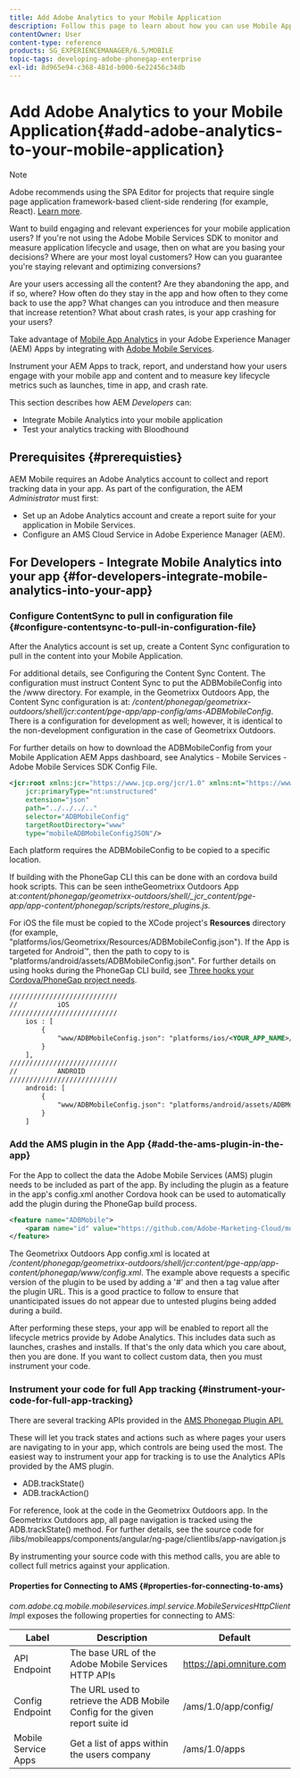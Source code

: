 ```yaml
---
title: Add Adobe Analytics to your Mobile Application
description: Follow this page to learn about how you can use Mobile App Analytics in your Adobe Experience Manager Apps by integrating with Adobe Mobile Services.
contentOwner: User
content-type: reference
products: SG_EXPERIENCEMANAGER/6.5/MOBILE
topic-tags: developing-adobe-phonegap-enterprise
exl-id: 8d965e94-c368-481d-b000-6e22456c34db
---
```

# Add Adobe Analytics to your Mobile Application{#add-adobe-analytics-to-your-mobile-application}

>[!NOTE]
>
>Adobe recommends using the SPA Editor for projects that require single page application framework-based client-side rendering (for example, React). [Learn more](/help/sites-developing/spa-overview.md).

Want to build engaging and relevant experiences for your mobile application users? If you're not using the Adobe Mobile Services SDK to monitor and measure application lifecycle and usage, then on what are you basing your decisions? Where are your most loyal customers? How can you guarantee you're staying relevant and optimizing conversions?

Are your users accessing all the content? Are they abandoning the app, and if so, where? How often do they stay in the app and how often to they come back to use the app? What changes can you introduce and then measure that increase retention? What about crash rates, is your app crashing for your users?

Take advantage of [Mobile App Analytics](https://business.adobe.com/products/analytics/mobile-marketing.html) in your Adobe Experience Manager (AEM) Apps by integrating with [Adobe Mobile Services](https://business.adobe.com/products/campaign/mobile-marketing.html).

Instrument your AEM Apps to track, report, and understand how your users engage with your mobile app and content and to measure key lifecycle metrics such as launches, time in app, and crash rate.

This section describes how AEM *Developers* can:

* Integrate Mobile Analytics into your mobile application
* Test your analytics tracking with Bloodhound

## Prerequisites {#prerequisties}

AEM Mobile requires an Adobe Analytics account to collect and report tracking data in your app. As part of the configuration, the AEM *Administrator* must first:

* Set up an Adobe Analytics account and create a report suite for your application in Mobile Services.
* Configure an AMS Cloud Service in Adobe Experience Manager (AEM).

## For Developers - Integrate Mobile Analytics into your app {#for-developers-integrate-mobile-analytics-into-your-app}

### Configure ContentSync to pull in configuration file {#configure-contentsync-to-pull-in-configuration-file}

After the Analytics account is set up, create a Content Sync configuration to pull in the content into your Mobile Application.

For additional details, see Configuring the Content Sync Content. The configuration must instruct Content Sync to put the ADBMobileConfig into the /www directory. For example, in the Geometrixx Outdoors App, the Content Sync configuration is at: */content/phonegap/geometrixx-outdoors/shell/jcr:content/pge-app/app-config/ams-ADBMobileConfig*. There is a configuration for development as well; however, it is identical to the non-development configuration in the case of Geometrixx Outdoors.

For further details on how to download the ADBMobileConfig from your Mobile Application AEM Apps dashboard, see Analytics - Mobile Services - Adobe Mobile Services SDK Config File.

```xml
<jcr:root xmlns:jcr="https://www.jcp.org/jcr/1.0" xmlns:nt="https://www.jcp.org/jcr/nt/1.0"
    jcr:primaryType="nt:unstructured"
    extension="json"
    path="../../../.."
    selector="ADBMobileConfig"
    targetRootDirectory="www"
    type="mobileADBMobileConfigJSON"/>
```

Each platform requires the ADBMobileConfig to be copied to a specific location.

If building with the PhoneGap CLI this can be done with an cordova build hook scripts. This can be seen intheGeometrixx Outdoors App at:*content/phonegap/geometrixx-outdoors/shell/_jcr_content/pge-app/app-content/phonegap/scripts/restore_plugins.js.*

For iOS the file must be copied to the XCode project's **Resources** directory (for example, "platforms/ios/Geometrixx/Resources/ADBMobileConfig.json"). If the App is targeted for Android&trade;, then the path to copy to is "platforms/android/assets/ADBMobileConfig.json". For further details on using hooks during the PhoneGap CLI build, see [Three hooks your Cordova/PhoneGap project needs](https://gist.github.com/jlcarvalho/22402d013bc72f795d45a01836ce735c).

```xml
///////////////////////////
//          iOS
///////////////////////////
    ios : [
        {
            "www/ADBMobileConfig.json": "platforms/ios/<YOUR_APP_NAME>/Resources/ADBMobileConfig.json"
        }
    ],
///////////////////////////
//          ANDROID
///////////////////////////
    android: [
        {
            "www/ADBMobileConfig.json": "platforms/android/assets/ADBMobileConfig.json"
        }
    ]
```

### Add the AMS plugin in the App {#add-the-ams-plugin-in-the-app}

For the App to collect the data the Adobe Mobile Services (AMS) plugin needs to be included as part of the app. By including the plugin as a feature in the app's config.xml another Cordova hook can be used to automatically add the plugin during the PhoneGap build process.

```xml
<feature name="ADBMobile">
    <param name="id" value="https://github.com/Adobe-Marketing-Cloud/mobile-services#0482f9cedf90c98a8d4b07219ece1933b2e46a60"/>
</feature>
```

The Geometrixx Outdoors App config.xml is located at */content/phonegap/geometrixx-outdoors/shell/jcr:content/pge-app/app-content/phonegap/www/config.xml*. The example above requests a specific version of the plugin to be used by adding a '#' and then a tag value after the plugin URL. This is a good practice to follow to ensure that unanticipated issues do not appear due to untested plugins being added during a build.

After performing these steps, your app will be enabled to report all the lifecycle metrics provide by Adobe Analytics. This includes data such as launches, crashes and installs. If that's the only data which you care about, then you are done. If you want to collect custom data, then you must instrument your code.

### Instrument your code for full App tracking {#instrument-your-code-for-full-app-tracking}

There are several tracking APIs provided in the [AMS Phonegap Plugin API.](https://github.com/Adobe-Marketing-Cloud/mobile-services/blob/master/docs/ios/phonegap/phonegap-methods.md)

These will let you track states and actions such as where pages your users are navigating to in your app, which controls are being used the most. The easiest way to instrument your app for tracking is to use the Analytics APIs provided by the AMS plugin.

* ADB.trackState()
* ADB.trackAction()

For reference, look at the code in the Geometrixx Outdoors app. In the Geometrixx Outdoors app, all page navigation is tracked using the ADB.trackState() method. For further details, see the source code for /libs/mobileapps/components/angular/ng-page/clientlibs/app-navigation.js

By instrumenting your source code with this method calls, you are able to collect full metrics against your application.

#### Properties for Connecting to AMS {#properties-for-connecting-to-ams}

*com.adobe.cq.mobile.mobileservices.impl.service.MobileServicesHttpClientImp*l exposes the following properties for connecting to AMS:

| **Label** |**Description** |**Default** |
|---|---|---|
| API Endpoint |The base URL of the Adobe Mobile Services HTTP APIs |https://api.omniture.com |
| Config Endpoint |The URL used to retrieve the ADB Mobile Config for the given report suite id |/ams/1.0/app/config/ |
| Mobile Service Apps |Get a list of apps within the users company |/ams/1.0/apps |

